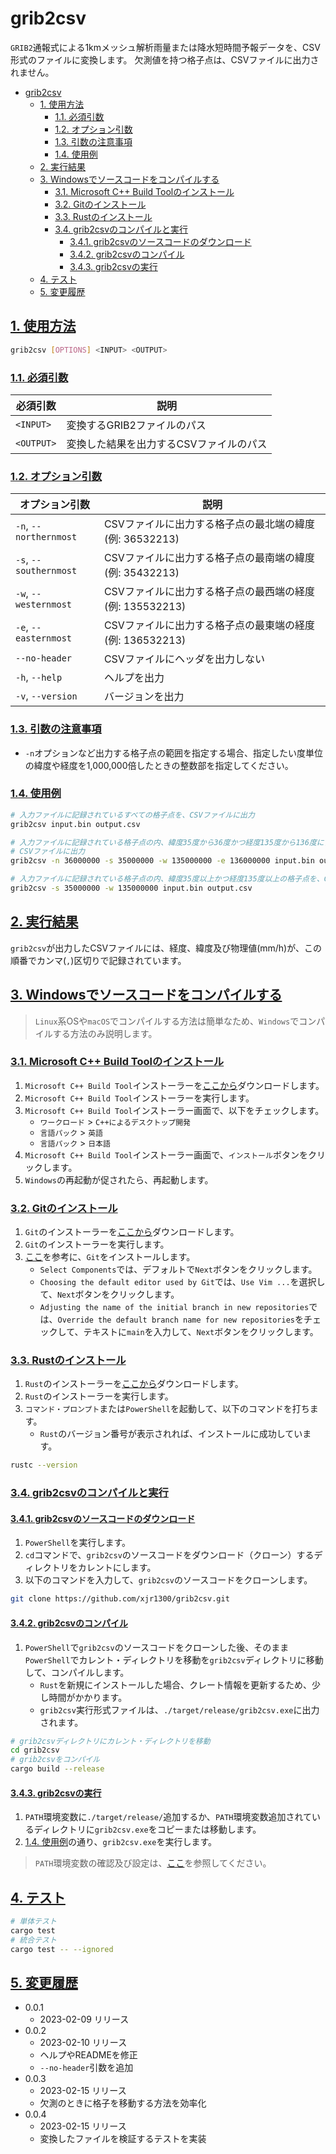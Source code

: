 # grib2csv

`GRIB2`通報式による1kmメッシュ解析雨量または降水短時間予報データを、CSV形式のファイルに変換します。
欠測値を持つ格子点は、CSVファイルに出力されません。

- [grib2csv](#grib2csv)
  - [1. 使用方法](#1-使用方法)
    - [1.1. 必須引数](#11-必須引数)
    - [1.2. オプション引数](#12-オプション引数)
    - [1.3. 引数の注意事項](#13-引数の注意事項)
    - [1.4. 使用例](#14-使用例)
  - [2. 実行結果](#2-実行結果)
  - [3. Windowsでソースコードをコンパイルする](#3-windowsでソースコードをコンパイルする)
    - [3.1. Microsoft C++ Build Toolのインストール](#31-microsoft-c-build-toolのインストール)
    - [3.2. Gitのインストール](#32-gitのインストール)
    - [3.3. Rustのインストール](#33-rustのインストール)
    - [3.4. grib2csvのコンパイルと実行](#34-grib2csvのコンパイルと実行)
      - [3.4.1. grib2csvのソースコードのダウンロード](#341-grib2csvのソースコードのダウンロード)
      - [3.4.2. grib2csvのコンパイル](#342-grib2csvのコンパイル)
      - [3.4.3. grib2csvの実行](#343-grib2csvの実行)
  - [4. テスト](#4-テスト)
  - [5. 変更履歴](#5-変更履歴)

## [1. 使用方法](#1-使用方法)

```bash
grib2csv [OPTIONS] <INPUT> <OUTPUT>
```

### [1.1. 必須引数](#11-必須引数)

| 必須引数   | 説明                                    |
| ---------- | --------------------------------------- |
| `<INPUT>`  | 変換するGRIB2ファイルのパス             |
| `<OUTPUT>` | 変換した結果を出力するCSVファイルのパス |

### [1.2. オプション引数](#12-オプション引数)

| オプション引数         | 説明                                                     |
| ---------------------- | -------------------------------------------------------- |
| `-n`, `--northernmost` | CSVファイルに出力する格子点の最北端の緯度(例: 36532213)  |
| `-s`, `--southernmost` | CSVファイルに出力する格子点の最南端の緯度(例: 35432213)  |
| `-w`, `--westernmost`  | CSVファイルに出力する格子点の最西端の経度(例: 135532213) |
| `-e`, `--easternmost`  | CSVファイルに出力する格子点の最東端の経度(例: 136532213) |
| `--no-header`          | CSVファイルにヘッダを出力しない                          |
| `-h`, `--help`         | ヘルプを出力                                             |
| `-v`, `--version`      | バージョンを出力                                         |

### [1.3. 引数の注意事項](#13-引数の注意事項)

- `-n`オプションなど出力する格子点の範囲を指定する場合、指定したい度単位の緯度や経度を1,000,000倍したときの整数部を指定してください。

### [1.4. 使用例](#14-使用例)

```bash
# 入力ファイルに記録されているすべての格子点を、CSVファイルに出力
grib2csv input.bin output.csv

# 入力ファイルに記録されている格子点の内、緯度35度から36度かつ経度135度から136度に含まれる格子点を、
# CSVファイルに出力
grib2csv -n 36000000 -s 35000000 -w 135000000 -e 136000000 input.bin output.csv

# 入力ファイルに記録されている格子点の内、緯度35度以上かつ経度135度以上の格子点を、CSVファイルに出力
grib2csv -s 35000000 -w 135000000 input.bin output.csv
```

## [2. 実行結果](#2-実行結果)

`grib2csv`が出力したCSVファイルには、経度、緯度及び物理値(mm/h)が、この順番でカンマ(`,`)区切りで記録されています。

## [3. Windowsでソースコードをコンパイルする](#3-windowsでソースコードをコンパイルする)

> `Linux`系OSや`macOS`でコンパイルする方法は簡単なため、`Windows`でコンパイルする方法のみ説明します。

### [3.1. Microsoft C++ Build Toolのインストール](#31-microsoft-c-build-toolのインストール)

1. `Microsoft C++ Build Tool`インストーラーを[ここから](https://visualstudio.microsoft.com/ja/visual-cpp-build-tools/)ダウンロードします。
2. `Microsoft C++ Build Tool`インストーラーを実行します。
3. `Microsoft C++ Build Tool`インストーラー画面で、以下をチェックします。
   - `ワークロード` > `C++によるデスクトップ開発`
   - `言語パック` > `英語`
   - `言語パック` > `日本語`
4. `Microsoft C++ Build Tool`インストーラー画面で、`インストール`ボタンをクリックします。
5. `Windows`の再起動が促されたら、再起動します。

### [3.2. Gitのインストール](#32-gitのインストール)

1. `Git`のインストーラーを[ここから](https://github.com/git-for-windows/git/releases/download/v2.39.1.windows.1/Git-2.39.1-64-bit.exe)ダウンロードします。
2. `Git`のインストーラーを実行します。
3. [ここ](https://www.curict.com/item/60/60bfe0e.html)を参考に、`Git`をインストールします。
    - `Select Components`では、デフォルトで`Next`ボタンをクリックします。
    - `Choosing the default editor used by Git`では、`Use Vim ...`を選択して、`Next`ボタンをクリックします。
    - `Adjusting the name of the initial branch in new repositories`では、`Override the default branch name for new repositories`をチェックして、テキストに`main`を入力して、`Next`ボタンをクリックします。

### [3.3. Rustのインストール](#33-rustのインストール)

1. `Rust`のインストーラーを[ここから](https://static.rust-lang.org/dist/rust-1.67.0-x86_64-pc-windows-msvc.msi)ダウンロードします。
2. `Rust`のインストーラーを実行します。
3. `コマンド・プロンプト`または`PowerShell`を起動して、以下のコマンドを打ちます。
   - `Rust`のバージョン番号が表示されれば、インストールに成功しています。

```bash
rustc --version
```

### [3.4. grib2csvのコンパイルと実行](#34-grib2csvのコンパイルと実行)

#### [3.4.1. grib2csvのソースコードのダウンロード](#341-grib2csvのソースコードのダウンロード)

1. `PowerShell`を実行します。
2. `cd`コマンドで、`grib2csv`のソースコードをダウンロード（クローン）するディレクトリをカレントにします。
3. 以下のコマンドを入力して、`grib2csv`のソースコードをクローンします。

```bash
git clone https://github.com/xjr1300/grib2csv.git
```

#### [3.4.2. grib2csvのコンパイル](#342-grib2csvのコンパイル)

1. `PowerShell`で`grib2csv`のソースコードをクローンした後、そのまま`PowerShell`でカレント・ディレクトリを移動を`grib2csv`ディレクトリに移動して、コンパイルします。
    - `Rust`を新規にインストールした場合、クレート情報を更新するため、少し時間がかかります。
    - `grib2csv`実行形式ファイルは、`./target/release/grib2csv.exe`に出力されます。

```bash
# grib2csvディレクトリにカレント・ディレクトリを移動
cd grib2csv
# grib2csvをコンパイル
cargo build --release
```

#### [3.4.3. grib2csvの実行](#343-grib2csvの実行)

1. `PATH`環境変数に`./target/release/`追加するか、`PATH`環境変数追加されているディレクトリに`grib2csv.exe`をコピーまたは移動します。
2. [1.4. 使用例](#14-使用例)の通り、`grib2csv.exe`を実行します。

> `PATH`環境変数の確認及び設定は、[ここ](https://atmarkit.itmedia.co.jp/ait/articles/1805/11/news035.html)を参照してください。

## [4. テスト](#4-テスト)

```bash
# 単体テスト
cargo test
# 統合テスト
cargo test -- --ignored
```

## [5. 変更履歴](#5-変更履歴)

- 0.0.1
  - 2023-02-09 リリース
- 0.0.2
  - 2023-02-10 リリース
  - ヘルプやREADMEを修正
  - `--no-header`引数を追加
- 0.0.3
  - 2023-02-15 リリース
  - 欠測のときに格子を移動する方法を効率化
- 0.0.4
  - 2023-02-15 リリース
  - 変換したファイルを検証するテストを実装
